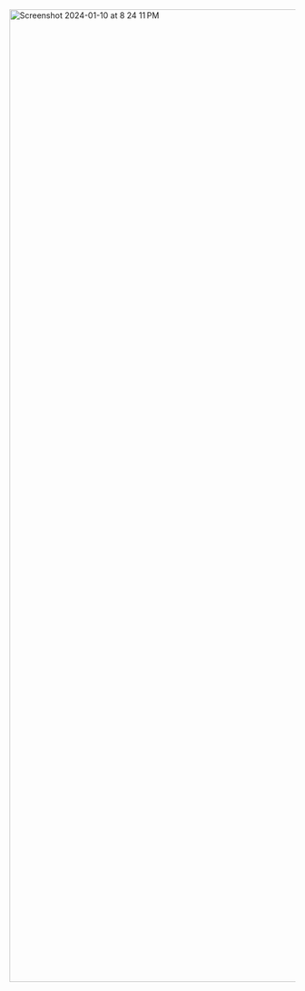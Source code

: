 <img width="1710" alt="Screenshot 2024-01-10 at 8 24 11 PM" src="https://github.com/Prajwallalpotu/First_Android_project/assets/100768659/3b7ead85-69e7-40e6-b961-7bb0f1d5dd0e">
